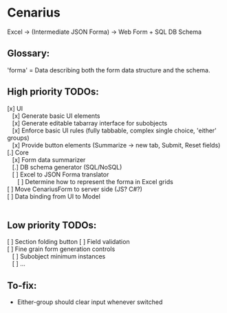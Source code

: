 # Cenarius
Excel -> (Intermediate JSON Forma) -> Web Form + SQL DB Schema

## Glossary:
'forma' = Data describing both the form data structure and the schema.

## High priority TODOs:
[x] UI<br/>
&nbsp;&nbsp;&nbsp;[x] Generate basic UI elements<br/>
&nbsp;&nbsp;&nbsp;[x] Generate editable tabarray interface for subobjects<br/>
&nbsp;&nbsp;&nbsp;[x] Enforce basic UI rules (fully tabbable, complex single choice, 'either' groups)<br/>
&nbsp;&nbsp;&nbsp;[x] Provide button elements (Summarize -> new tab, Submit, Reset fields)<br/>
[.] Core<br/>
&nbsp;&nbsp;&nbsp;[x] Form data summarizer<br/>
&nbsp;&nbsp;&nbsp;[.] DB schema generator (SQL/NoSQL)<br/>
&nbsp;&nbsp;&nbsp;[ ] Excel to JSON Forma translator<br/>
&nbsp;&nbsp;&nbsp;&nbsp;&nbsp;&nbsp;[ ] Determine how to represent the forma in Excel grids<br/>
[ ] Move CenariusForm to server side (JS? C#?)<br/>
[ ] Data binding from UI to Model<br/>
<br/>
## Low priority TODOs:
[ ] Section folding button
[ ] Field validation<br/>
[ ] Fine grain form generation controls<br/>
&nbsp;&nbsp;&nbsp;[ ] Subobject minimum instances<br/>
&nbsp;&nbsp;&nbsp;[ ] ...<br/>
## To-fix:
 * Either-group should clear input whenever switched